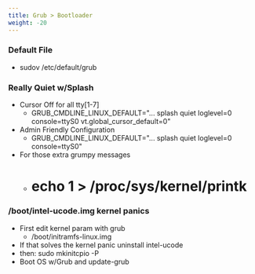 ```yaml
---
title: Grub > Bootloader
weight: -20
---
```


### Default File
- sudov /etc/default/grub

### Really Quiet w/Splash
- Cursor Off for all tty[1-7]
    - GRUB_CMDLINE_LINUX_DEFAULT="... splash quiet loglevel=0 console=ttyS0 vt.global_cursor_default=0"
- Admin Friendly Configuration
    - GRUB_CMDLINE_LINUX_DEFAULT="... splash quiet loglevel=0 console=ttyS0"
- For those extra grumpy messages
    - # echo 1 > /proc/sys/kernel/printk

### /boot/intel-ucode.img kernel panics
- First edit kernel param with grub
    - /boot/initramfs-linux.img
- If that solves the kernel panic uninstall intel-ucode
- then: sudo mkinitcpio -P
- Boot OS w/Grub and update-grub
